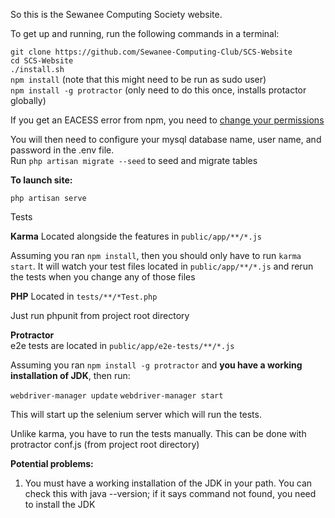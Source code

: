 So this is the Sewanee Computing Society website. 

To get up and running, run the following commands in a terminal:

`git clone https://github.com/Sewanee-Computing-Club/SCS-Website`<br>
`cd SCS-Website`<br>
`./install.sh`<br>
`npm install` (note that this might need to be run as sudo user)<br>
`npm install -g protractor` (only need to do this once, installs protactor globally)

If you get an EACESS error from npm, you need to 
<a href="https://docs.npmjs.com/getting-started/fixing-npm-permissions">change your permissions</a>

You will then need to configure your mysql database name,
user name, and password in the .env file. <br>
Run `php artisan migrate --seed` to seed and migrate tables

<strong>To launch site:</strong>

`php artisan serve`


Tests

<strong>Karma</strong>
Located alongside the features in `public/app/**/*.js`

Assuming you ran `npm install`, then you should only 
have to run `karma start`. It will watch your test files 
located in `public/app/**/*.js` and rerun the tests when you change
any of those files

<strong>PHP</strong>
Located in `tests/**/*Test.php`

Just run phpunit from project root directory 

<strong>Protractor</strong><br>
e2e tests are located in `public/app/e2e-tests/**/*.js`

Assuming you ran `npm install -g protractor` and <strong>you have a working installation of JDK</strong>, then run:

`webdriver-manager update`
`webdriver-manager start`

This will start up the selenium server which will run the tests.

Unlike karma, you have to run the tests manually.
This can be done with protractor conf.js (from project root directory)

<strong>Potential problems:</strong>

1. You must have a working installation of the JDK in your path.
You can check this with java --version; if it says command not found, you need to install the JDK

